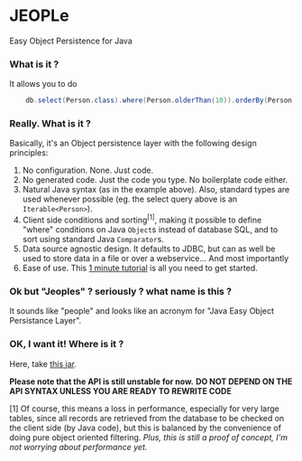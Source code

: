 # JEOPLe
Easy Object Persistence for Java

### What is it ?

It allows you to do

```java
	db.select(Person.class).where(Person.olderThan(10)).orderBy(Person.nameLength())
```

### Really. What is it ?

Basically, it's an Object persistence layer with the following design principles:

1. No configuration. None. Just code.
2. No generated code. Just the code you type. No boilerplate code either.
3. Natural Java syntax (as in the example above). Also, standard types are used whenever possible (eg. the select query above is an `Iterable<Person>`).
4. Client side conditions and sorting<sup>[1]</sup>, making it possible to define "where" conditions on Java `Object`s instead of database SQL, and to sort using standard Java `Comparator`s. 
5. Data source agnostic design. It defaults to JDBC, but can as well be used to store data in a file or over a webservice...
And most importantly
6. Ease of use. This [1 minute tutorial][tuto1] is all you need to get started.

### Ok but "Jeoples" ? seriously ? what name is this ?

It sounds like "people" and looks like an acronym for "Java Easy Object Persistance Layer".

### OK, I want it! Where is it ?

Here, take [this jar][jar].

**Please note that the API is still unstable for now.**
**DO NOT DEPEND ON THE API SYNTAX UNLESS YOU ARE READY TO REWRITE CODE**

[1] Of course, this means a loss in performance, especially for very large tables, since all records are retrieved from the database to be checked on the client side (by Java code), but this is balanced by the convenience of doing pure object oriented filtering.
 *Plus, this is still a proof of concept, I'm not worrying about performance yet.*

[tuto1]: ./tutorial.md
[jar]: ./jeople-v001.jar
